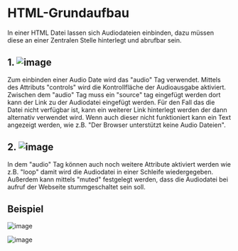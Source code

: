 # HTML-Grundaufbau

In einer HTML Datei lassen sich Audiodateien einbinden, dazu müssen diese an einer Zentralen Stelle hinterlegt und abrufbar sein.

## 1. ![image](https://user-images.githubusercontent.com/63674539/183220436-a7eaea1c-27be-4e7a-b41a-05705f73c372.png)
Zum einbinden einer Audio Date wird das "audio" Tag verwendet. Mittels des Attributs "controls" wird die Kontrollfläche der Audioausgabe aktiviert. Zwischen dem "audio" Tag muss ein "source" tag eingefügt werden dort kann der Link zu der Audiodatei eingefügt werden. Für den Fall das die Datei nicht verfügbar ist, kann ein weiterer Link hinterlegt werden der dann alternativ verwendet wird. Wenn auch dieser nicht funktioniert kann ein Text angezeigt werden, wie z.B. "Der Browser unterstützt keine Audio Dateien".

## 2. ![image](https://user-images.githubusercontent.com/63674539/183220714-9200590c-aab7-4dbf-8da7-2cb39e85ea6f.png)
In dem "audio" Tag können auch noch weitere Attribute aktiviert werden wie z.B. "loop" damit wird die Audiodatei in einer Schleife wiedergegeben. Außerdem kann mittels "muted" festgelegt werden, dass die Audiodatei bei aufruf der Webseite stummgeschaltet sein soll.

## Beispiel

![image](https://user-images.githubusercontent.com/63674539/183220259-c4335118-df89-43d9-b4a6-26af44fa1493.png)

![image](https://user-images.githubusercontent.com/63674539/183220282-681dc68b-ce34-41d6-bc64-9ad45db1563e.png)
